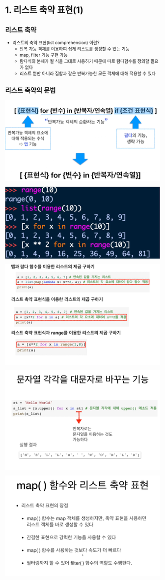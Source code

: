 # 1. 리스트 축약 표현\(1\)

## 리스트 축약

* 리스트의 축약 표현\(list comprehension\) 이란?
  * 반복 가능 객체를 이용하여 쉽게 리스트를 생성할 수 있는 기능
  * map, filter 기능 구현 가능
  * 람다식의 본체가 될 식을 그대로 사용하기 때문에 따로 람다함수를 정의할 필요가 없다
  * 리스트 뿐만 아니라 집합과 같은 반복가능한 모든 객체에 대해 적용할 수 있다

## 리스트 축약의 문법

![](../.gitbook/assets/2019-12-29-3.22.45.png)

![](../.gitbook/assets/2019-12-29-3.23.07.png)

![&#xC704;&#xC758; &#xC2E4;&#xD589;&#xACB0;&#xACFC;&#xB294; &#xBAA8;&#xB450; &#xAC19;&#xB2E4;](../.gitbook/assets/2019-12-29-3.25.25.png)

![](../.gitbook/assets/2019-12-29-3.28.05.png)

![](../.gitbook/assets/2019-12-29-3.29.10.png)

